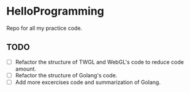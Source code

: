 # HelloProgramming

Repo for all my practice code.

## TODO

- [ ] Refactor the structure of TWGL and WebGL's code to reduce code amount.
- [ ] Refactor the structure of Golang's code.
- [ ] Add more excercises code and summarization of Golang.
